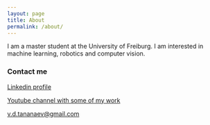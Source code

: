 ```yaml
---
layout: page
title: About
permalink: /about/
---
```


I am a master student at the University of Freiburg. I am interested in machine learning, robotics and computer vision.

### Contact me

[Linkedin profile](https://www.linkedin.com/in/vdtananaev/)

[Youtube channel with some of my work](https://www.youtube.com/channel/UCC_TgFhL_H9PHipqkiq3G6A)

[v.d.tananaev@gmail.com](mailto:v.d.tananaev@gmail.com)
